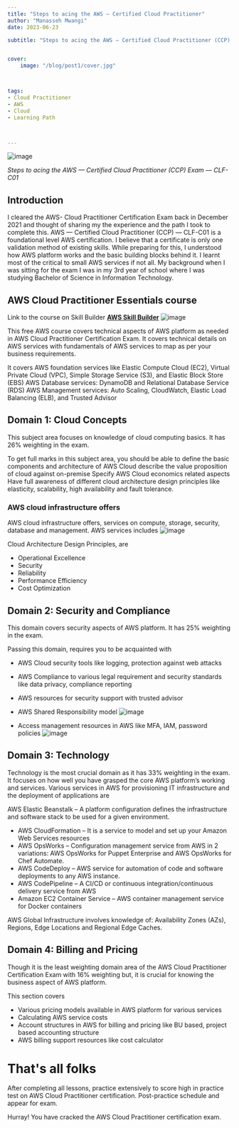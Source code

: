 ```yaml
---
title: "Steps to acing the AWS — Certified Cloud Practitioner"
author: "Manasseh Mwangi"
date: 2023-06-23

subtitle: "Steps to acing the AWS — Certified Cloud Practitioner (CCP) Exam — CLF-C01"


cover:
    image: "/blog/post1/cover.jpg"



tags:
- Cloud Practitioner
- AWS
- Cloud
- Learning Path



---
```

![image](/blog/post1/aws-prac1.png)

_Steps to acing the AWS — Certified Cloud Practitioner (CCP) Exam — CLF-C01_

## Introduction

I cleared the AWS- Cloud Practitioner Certification Exam back in December 2021 and thought of sharing my the experience and the path I took to complete this. AWS — Certified Cloud Practitioner (CCP) — CLF-C01 is a foundational level AWS certification. I believe that a certificate is only one validation method of existing skills. While preparing for this, I understood how AWS platform works and the basic building blocks behind it. I learnt most of the critical to small AWS services if not all. My background when I was sitting for the exam I was in my 3rd year of school where I was studying Bachelor of Science in Information Technology.

## AWS Cloud Practitioner Essentials course 

Link to the course on Skill Builder [**AWS Skill Builder**](https://explore.skillbuilder.aws/learn/course/134/aws-cloud-practitioner-essentials) 
![image](/blog/post2/skillbuilder.png)

This free AWS course covers technical aspects of AWS platform as needed in AWS Cloud Practitioner Certification Exam. It covers technical details on AWS services with fundamentals of AWS services to map as per your business requirements.

It covers AWS foundation services like Elastic Compute Cloud (EC2), Virtual Private Cloud (VPC), Simple Storage Service (S3), and Elastic Block Store (EBS)
AWS Database services: DynamoDB and Relational Database Service (RDS)
AWS Management services: Auto Scaling, CloudWatch, Elastic Load Balancing (ELB), and Trusted Advisor


## Domain 1: Cloud Concepts

This subject area focuses on knowledge of cloud computing basics. It has 26% weighting in the exam.

To get full marks in this subject area, you should be able to
define the basic components and architecture of AWS Cloud
describe  the value proposition of cloud against on-premise
Specify AWS Cloud economics related aspects
Have full awareness of different cloud architecture design principles like elasticity, scalability, high availability and fault tolerance.



### AWS cloud infrastructure offers

AWS cloud infrastructure offers, services on compute, storage, security, database and management. AWS services includes
![image](/blog/post1/AWS-services-list.jpg)

Cloud Architecture Design Principles, are

- Operational Excellence
- Security
- Reliability
- Performance Efficiency
- Cost Optimization

## Domain 2: Security and Compliance

This domain covers security aspects of AWS platform. It has 25% weighting in the exam.

Passing this domain, requires you to be acquainted with

- AWS Cloud security tools like logging, protection against web attacks
- AWS Compliance to various legal requirement and security standards  like data privacy, compliance reporting
- AWS resources for security support with trusted advisor

- AWS Shared Responsibility model
![image](/blog/post1/sharred.png)
- Access management resources in AWS like MFA, IAM, password policies
![image](/blog/post1/AWS-IAM.jpg)

## Domain 3: Technology
Technology is the most crucial domain as it has 33% weighting in the exam. It focuses on how well you have grasped the core AWS platform’s working and services.
Various services in AWS for provisioning IT infrastructure and the deployment of applications are

AWS Elastic Beanstalk – A platform configuration defines the infrastructure and software stack to be used for a given environment.
- AWS CloudFormation – It is a service to model and set up your Amazon Web Services resources
- AWS OpsWorks – Configuration management service from AWS in 2 variations: AWS OpsWorks for Puppet Enterprise and AWS  OpsWorks for Chef Automate.
- AWS CodeDeploy – AWS service for automation of code and software deployments to any AWS instance.
- AWS CodePipeline – A CI/CD or continuous integration/continuous delivery service from AWS
- Amazon EC2 Container Service – AWS container management service for Docker containers 

AWS Global Infrastructure involves knowledge of: Availability Zones (AZs), Regions, Edge Locations and Regional Edge Caches.
## Domain 4: Billing and Pricing

Though it is the least weighting domain area of the AWS Cloud Practitioner Certification Exam with 16% weighting but, it is crucial for knowing the business aspect of AWS platform.

This section covers

- Various pricing models available in AWS platform for various services
- Calculating AWS service costs
- Account structures in AWS for billing and pricing like BU based, project based accounting structure
- AWS billing support resources like cost calculator

# That's all folks
After completing all lessons, practice extensively to score high in practice test on AWS Cloud Practitioner certification. Post-practice schedule and appear for exam.

Hurray! You have cracked the AWS Cloud Practitioner certification exam.